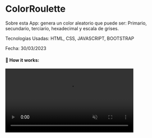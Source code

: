 # ColorRoulette

Sobre esta App: genera un color aleatorio que puede ser: Primario, secundario, terciario, hexadecimal y escala de grises.

Tecnologias Usadas: HTML, CSS, JAVASCRIPT, BOOTSTRAP

Fecha: 30/03/2023

<h4> 🎥 How it works:</h4>

<video src="/COLORROULETTE/ColorRoulette.mp4" controls="controls" muted="muted" class="d-block rounded-bottom-2 border-top width-fit" style="max-height:640px; min-height: 200px"></video>